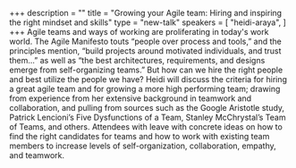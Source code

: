 +++
description = ""
title = "Growing your Agile team: Hiring and inspiring the right mindset and skills"
type = "new-talk"
speakers = [
        "heidi-araya",
]
+++
Agile teams and ways of working are proliferating in today's work world. 
The Agile Manifesto touts “people over process and tools,” and the principles mention, “build projects around motivated individuals, and trust them…” as well as “the best architectures, requirements, and designs emerge from self-organizing teams.” But how can we hire the right people and best utilize the people we have? Heidi will discuss the criteria for hiring a great agile team and for growing a more high performing team; drawing from experience from her extensive background in teamwork and collaboration, and pulling from sources such as the Google Aristotle study, Patrick Lencioni’s Five Dysfunctions of a Team, Stanley McChrystal’s Team of Teams, and others. Attendees with leave with concrete ideas on how to find the right candidates for teams and how to work with existing team members to increase levels of self-organization, collaboration, empathy, and teamwork.